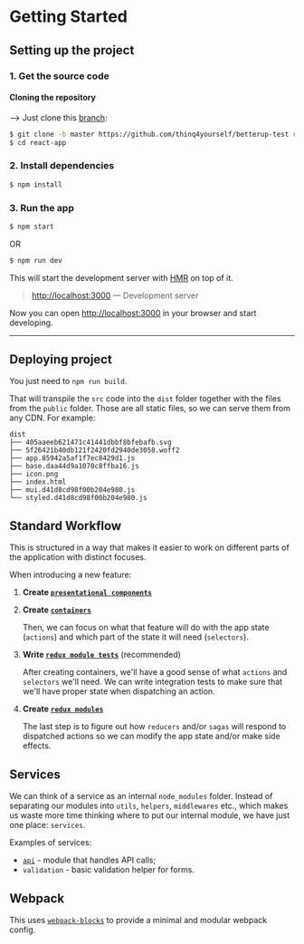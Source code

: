 # Getting Started

## Setting up the project
### 1. Get the source code

#### Cloning the repository
-->
Just clone this [branch](https://github.com/thinq4yourself/betterup-test):
```sh
$ git clone -b master https://github.com/thinq4yourself/betterup-test react-app
$ cd react-app
```

### 2. Install dependencies

```sh
$ npm install
```

### 3. Run the app

```sh
$ npm start
```
OR
```sh
$ npm run dev
```

This will start the development server with [HMR](https://webpack.github.io/docs/hot-module-replacement) on top of it.

> [http://localhost:3000](http://localhost:3000) — Development server<br>

Now you can open [http://localhost:3000](http://localhost:3000) in your browser and start developing.

---

## Deploying project

You just need to `npm run build`.

That will transpile the `src` code into the `dist` folder together with the files from the `public` folder. Those are all static files, so we can serve them from any CDN. For example:

```
dist
├── 405aaeeb621471c41441dbbf8bfebafb.svg
├── 5f26421b40db121f2420fd2940de3058.woff2
├── app.85942a5af1f7ec8429d1.js
├── base.daa44d9a1070c8ffba16.js
├── icon.png
├── index.html
├── mui.d41d8cd98f00b204e980.js
└── styled.d41d8cd98f00b204e980.js
```

## Standard Workflow

This is structured in a way that makes it easier to work on different parts of the application with distinct focuses.

When introducing a new feature:

1. **Create [`presentational components`](https://medium.com/@dan_abramov/smart-and-dumb-components-7ca2f9a7c7d0)**

2. **Create [`containers`](#)**
  
    Then, we can focus on what that feature will do with the app state (`actions`) and which part of the state it will need (`selectors`).

3. **Write [`redux module tests`](./Testing.md#Testing-Redux)** (recommended)

    After creating containers, we'll have a good sense of what `actions` and `selectors` we'll need. We can write integration tests to make sure that we'll have proper state when dispatching an action.

4. **Create [`redux modules`](./Redux.md)**

    The last step is to figure out how `reducers` and/or `sagas` will respond to dispatched actions so we can modify the app state and/or make side effects.

## Services
We can think of a service as an internal `node_modules` folder. Instead of separating our modules into `utils`, `helpers`, `middlewares` etc., which makes us waste more time thinking where to put our internal module, we have just one place: `services`.

Examples of services:

- [`api`](./Redux.md#api-service) - module that handles API calls;
- `validation` - basic validation helper for forms.

## Webpack
This uses [`webpack-blocks`](https://github.com/andywer/webpack-blocks) to provide a minimal and modular webpack config. 